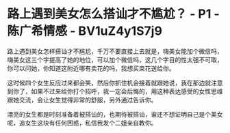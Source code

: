 # 路上遇到美女怎么搭讪才不尴尬？ - P1 - 陈广希情感 - BV1uZ4y1S7j9

路上遇到美女怎样搭讪才不尴尬，千万不要直接上去就是，嗨美女能加个微信吗，嗨美女这三个字提高了她的地位，可以加个微信吗，这几个字目的性太强不可取，你可以问她，你知道这附近哪有卖花的吗，我想买束花送给你。

这时候四个女生反应过来都会笑，然后你抓住机会接着就跟她说，我在那边就注意到你了，如果不过来给你打个招呼，我一定会后悔的，用这种表达感受的女性思维跟她交流，会让女生觉得非常的舒服，另外通过告诉你。

漂亮的女生都是时刻准备着被搭讪的，也期待被搭讪，谁还不想证明自己是个美女呢，追女生这块有任何困惑，私信我发个二姐亲自教你。